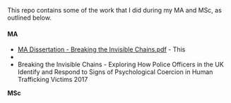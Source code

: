 This repo contains some of the work that I did during my MA and MSc, as outlined below.

#### MA
* [MA Dissertation - Breaking the Invisible Chains.pdf](https://github.com/sc6156/academic-work/blob/main/MA/MA%20Dissertation%20-%20Breaking%20the%20Invisible%20Chains.pdf) - This 
*
* Breaking the Invisible Chains - Exploring How Police Officers in the UK Identify and Respond to Signs of Psychological Coercion in Human Trafficking Victims 2017



**MSc**
